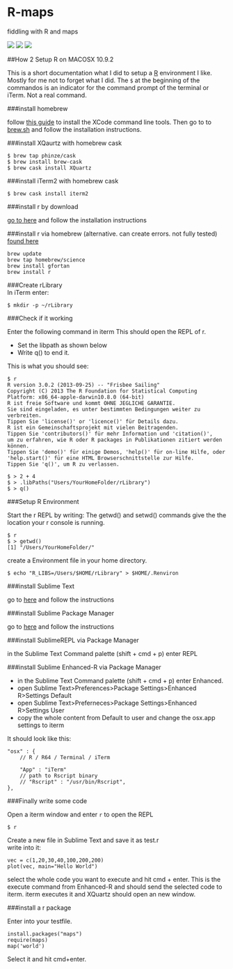 R-maps
======

fiddling with R and maps

![](openpaths-map.png)
![](map.png)
![](output.png)


##How 2 Setup R on MACOSX 10.9.2 

This is a short documentation what I did to setup a [R](http://cran.r-project.org) environment I like. Mostly for me not to forget what I did. The `$` at the beginning of the commandos is an indicator for the command prompt of the terminal or iTerm. Not a real command.

###install homebrew  

follow [this guide](http://www.computersnyou.com/2025/2013/06/install-command-line-tools-in-osx-10-9-mavericks-how-to/) to install the XCode command line tools. Then go to to [brew.sh](http://brew.sh) and follow the installation instructions.  

###install XQaurtz with homebrew cask  

    $ brew tap phinze/cask
    $ brew install brew-cask
    $ brew cask install XQuartz

###install iTerm2 with homebrew cask  

    $ brew cask install iterm2   

###install r by download  

[go to here](http://mirrors.softliste.de/cran/) and follow the installation instructions

###install r via homebrew (alternative. can create errors. not fully tested)  
[found here](http://davidsimpson.me/2013/02/26/installing-r-on-os-x/)

    brew update
    brew tap homebrew/science
    brew install gfortan
    brew install r

###Create rLibrary  
In iTerm enter:  

    $ mkdir -p ~/rLibrary  

###Check if it working  

Enter the following command in iterm
This should open the REPL of r.

- Set the libpath as shown below
- Write q() to end it.  

This is what you should see:

    $ r
    R version 3.0.2 (2013-09-25) -- "Frisbee Sailing"
    Copyright (C) 2013 The R Foundation for Statistical Computing
    Platform: x86_64-apple-darwin10.8.0 (64-bit)
    R ist freie Software und kommt OHNE JEGLICHE GARANTIE.
    Sie sind eingeladen, es unter bestimmten Bedingungen weiter zu verbreiten.
    Tippen Sie 'license()' or 'licence()' für Details dazu.
    R ist ein Gemeinschaftsprojekt mit vielen Beitragenden.
    Tippen Sie 'contributors()' für mehr Information und 'citation()',
    um zu erfahren, wie R oder R packages in Publikationen zitiert werden können.
    Tippen Sie 'demo()' für einige Demos, 'help()' für on-line Hilfe, oder
    'help.start()' für eine HTML Browserschnittstelle zur Hilfe.
    Tippen Sie 'q()', um R zu verlassen.

    $ > 2 + 4
    $ > .libPaths("Users/YourHomeFolder/rLibrary")
    $ > q()  



###Setup R Environment  

Start the r REPL by writing:
The getwd() and setwd() commands give the the location your r console is running.  

    $ r
    $ > getwd()
    [1] "/Users/YourHomeFolder/"


create a Environment file in your home directory.

    $ echo "R_LIBS=/Users/$HOME/rLibrary" > $HOME/.Renviron

###install Sublime Text  

go to [here](http://www.sublimetext.com) and follow the instructions

###install Sublime Package Manager  

go to [here](https://sublime.wbond.net/installation) and follow the instructions

###install SublimeREPL via Package Manager  

in the Sublime Text Command palette (shift + cmd + p) enter REPL

###install Sublime Enhanced-R via Package Manager  

- in the Sublime Text Command palette (shift + cmd + p) enter Enhanced. 
- open Sublime Text>Preferences>Package Settings>Enhanced R>Settings Default
- open Sublime Text>Preferneces>Package Settings>Enhanced R>Settings User
- copy the whole content from Default to user and change the osx.app settings to iterm  

It should look like this:  

    "osx" : {
        // R / R64 / Terminal / iTerm

        "App" : "iTerm"
        // path to Rscript binary
        // "Rscript" : "/usr/bin/Rscript",
    },


###Finally write some code  

Open a iterm window and enter `r` to open the REPL 

    $ r

Create a new file in Sublime Text and save it as test.r  
write into it:

    vec = c(1,20,30,40,100,200,200)  
    plot(vec, main="Hello World")

select the whole code you want to execute and hit cmd + enter. This is the execute command from Enhanced-R and should send the selected code to iterm. iterm executes it and XQuartz should open an new window.  

###install a r package  

Enter into your testfile.  

    install.packages("maps")  
    require(maps)
    map('world')

Select it and hit cmd+enter.

